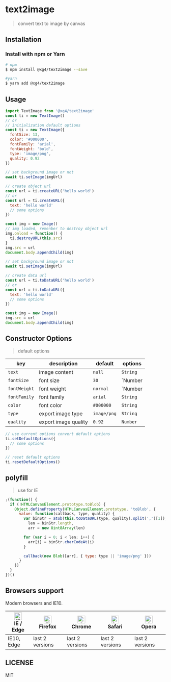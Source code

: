 # text2image

> convert text to image by canvas

## Installation

### Install with npm or Yarn

```bash
# npm
$ npm install @xg4/text2image --save
```

```bash
#yarn
$ yarn add @xg4/text2image
```

## Usage

```js
import TextImage from '@xg4/text2image'
const ti = new TextImage()
// or
// initialization default options
const ti = new TextImage({
  fontSize: 13,
  color: '#000000',
  fontFamily: 'arial',
  fontWeight: 'bold',
  type: 'image/png',
  quality: 0.92
})
```

```js
// set background image or not
await ti.setImage(imgUrl)

// create object url
const url = ti.createURL('hello world')
// or
const url = ti.createURL({
  text: 'hello world'
  // some options
})

const img = new Image()
// img loaded, remenber to destroy object url
img.onload = function() {
  ti.destroyURL(this.src)
}
img.src = url
document.body.appendChild(img)
```

```js
// set background image or not
await ti.setImage(imgUrl)

// create data url
const url = ti.toDataURL('hello world')
// or
const url = ti.toDataURL({
  text: 'hello world'
  // some options
})

const img = new Image()
img.src = url
document.body.appendChild(img)
```

## Constructor Options

> default options

| key          | description          | default     | options         |
| ------------ | -------------------- | ----------- | --------------- |
| `text`       | image content        | `null`      | `String`        |
| `fontSize`   | font size            | `30`        | `Number|String` |
| `fontWeight` | font weight          | `normal`    | `Number|String` |
| `fontFamily` | font family          | `arial`     | `String`        |
| `color`      | font color           | `#000000`   | `String`        |
| `type`       | export image type    | `image/png` | `String`        |
| `quality`    | export image quality | `0.92`      | `Number`        |

```js
// use current options convert default options
ti.setDefaultOptions({
  // some options
})

// reset default options
ti.resetDefaultOptions()
```

## polyfill

> use for IE

```js
;(function() {
  if (!HTMLCanvasElement.prototype.toBlob) {
    Object.defineProperty(HTMLCanvasElement.prototype, 'toBlob', {
      value: function(callback, type, quality) {
        var binStr = atob(this.toDataURL(type, quality).split(',')[1]),
          len = binStr.length,
          arr = new Uint8Array(len)

        for (var i = 0; i < len; i++) {
          arr[i] = binStr.charCodeAt(i)
        }

        callback(new Blob([arr], { type: type || 'image/png' }))
      }
    })
  }
})()
```

## Browsers support

Modern browsers and IE10.

| [<img src="https://raw.githubusercontent.com/alrra/browser-logos/master/src/edge/edge_48x48.png" alt="IE / Edge" width="24px" height="24px" />](http://godban.github.io/browsers-support-badges/)</br>IE / Edge | [<img src="https://raw.githubusercontent.com/alrra/browser-logos/master/src/firefox/firefox_48x48.png" alt="Firefox" width="24px" height="24px" />](http://godban.github.io/browsers-support-badges/)</br>Firefox | [<img src="https://raw.githubusercontent.com/alrra/browser-logos/master/src/chrome/chrome_48x48.png" alt="Chrome" width="24px" height="24px" />](http://godban.github.io/browsers-support-badges/)</br>Chrome | [<img src="https://raw.githubusercontent.com/alrra/browser-logos/master/src/safari/safari_48x48.png" alt="Safari" width="24px" height="24px" />](http://godban.github.io/browsers-support-badges/)</br>Safari | [<img src="https://raw.githubusercontent.com/alrra/browser-logos/master/src/opera/opera_48x48.png" alt="Opera" width="24px" height="24px" />](http://godban.github.io/browsers-support-badges/)</br>Opera |
| --------------------------------------------------------------------------------------------------------------------------------------------------------------------------------------------------------------- | ----------------------------------------------------------------------------------------------------------------------------------------------------------------------------------------------------------------- | ------------------------------------------------------------------------------------------------------------------------------------------------------------------------------------------------------------- | ------------------------------------------------------------------------------------------------------------------------------------------------------------------------------------------------------------- | --------------------------------------------------------------------------------------------------------------------------------------------------------------------------------------------------------- |
| IE10, Edge                                                                                                                                                                                                      | last 2 versions                                                                                                                                                                                                   | last 2 versions                                                                                                                                                                                               | last 2 versions                                                                                                                                                                                               | last 2 versions                                                                                                                                                                                           |

## LICENSE

MIT
